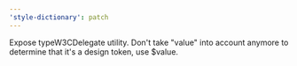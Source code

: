 ```yaml
---
'style-dictionary': patch
---
```


Expose typeW3CDelegate utility. Don't take "value" into account anymore to determine that it's a design token, use $value.
